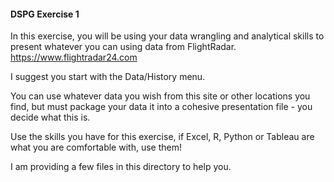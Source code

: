#### DSPG Exercise 1

In this exercise, you will be using your data wrangling and analytical skills to present whatever you can using data from FlightRadar. https://www.flightradar24.com

I suggest you start with the Data/History menu.

You can use whatever data you wish from this site or other locations you find, but must package your data it into a cohesive presentation file - you decide what this is.

Use the skills you have for this exercise, if Excel, R, Python or Tableau are what you are comfortable with, use them!

I am providing a few files in this directory to help you.


